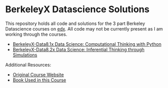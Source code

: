 # BerkeleyX Datascience Solutions
This repository holds all code and solutions for the 3 part Berkeley Datascience courses on <a href = "https://www.edx.org/">edx</a>. All code may not be currently present as I am working through the courses.
<ul>
  <li><a href = "https://www.edx.org/course/foundations-of-data-science-computational-thinking">BerkeleyX-Data8.1x Data Science: Computational Thinking with Python</a></li>
  <li><a href = "https://www.edx.org/course/foundations-of-data-science-inferential-thinking-b">BerkeleyX-Data8.2x Data Science: Inferential Thinking through Simulations</a></li>
</ul>

Additional Resources:
<ul>
  <li><a href = "http://data8.org/sp18/">Original Course Website</a></li>
  <li><a href = "https://www.inferentialthinking.com/">Book Used in this Course</a></li>
</ul>

